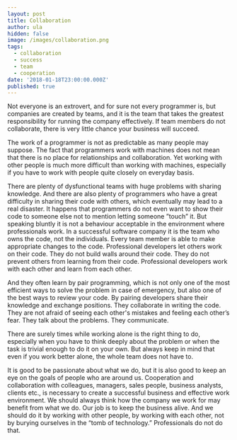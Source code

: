 ```yaml
---
layout: post
title: Collaboration
author: ula
hidden: false
image: /images/collaboration.png
tags:
  - collaboration
  - success
  - team
  - cooperation
date: '2018-01-18T23:00:00.000Z'
published: true
---
```


Not everyone is an extrovert, and for sure not every programmer is, but companies are created by teams, and it is the team that takes the greatest responsibility for running the company effectively. If team members do not collaborate, there is very little chance your business will succeed. 

The work of a programmer is not as predictable as many people may suppose. The fact that programmers work with machines does not mean that there is no place for relationships and collaboration. Yet working with other people is much more difficult than working with machines, especially if you have to work with people quite closely on everyday basis. 

There are plenty of dysfunctional teams with huge problems with sharing knowledge. And there are also plenty of programmers who have a great difficulty in sharing their code with others, which eventually may lead to a real disaster. It happens that programmers do not even want to show their code to someone else not to mention letting someone ”touch” it. But speaking bluntly it is not a behaviour acceptable in the environment where professionals work. In a successful software company it is the team who owns the code, not the individuals. Every team member is able to make appropriate changes to the code. Professional developers let others work on their code. They do not build walls around their code. They do not prevent others from learning from their code. Professional developers work with each other and learn from each other. 

And they often learn by pair programming, which is not only one of the most efficient ways to solve the problem in case of emergency, but also one of the best ways to review your code. By pairing developers share their knowledge and exchange positions. They collaborate in writing the code. They are not afraid of seeing each other's mistakes and feeling each other’s fear. They talk about the problems. They communicate. 

There are surely times while working alone is the right thing to do, especially when you have to think deeply about the problem or when the task is trivial enough to do it on your own. But always keep in mind that even if you work better alone, the whole team does not have to. 

It is good to be passionate about what we do, but it is also good to keep an eye on the goals of people who are around us. Cooperation and collaboration with colleagues, managers, sales people, business analysts, clients etc., is necessary to create a successful business and effective work environment. We should always think how the company we work for may benefit from what we do. Our job is to keep the business alive. And we should do it by working with other people, by working with each other, not by burying ourselves in the “tomb of technology.” Professionals do not do that. 



